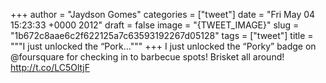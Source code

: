 
+++
author = "Jaydson Gomes"
categories = ["tweet"]
date = "Fri May 04 15:23:33 +0000 2012"
draft = false
image = "{TWEET_IMAGE}"
slug = "1b672c8aae6c2f622125a7c63593192267d05128"
tags = ["tweet"]
title = """I just unlocked the “Pork..."""
+++
I just unlocked the “Porky” badge on @foursquare for checking in to barbecue spots! Brisket all around! http://t.co/LC5OltjF
